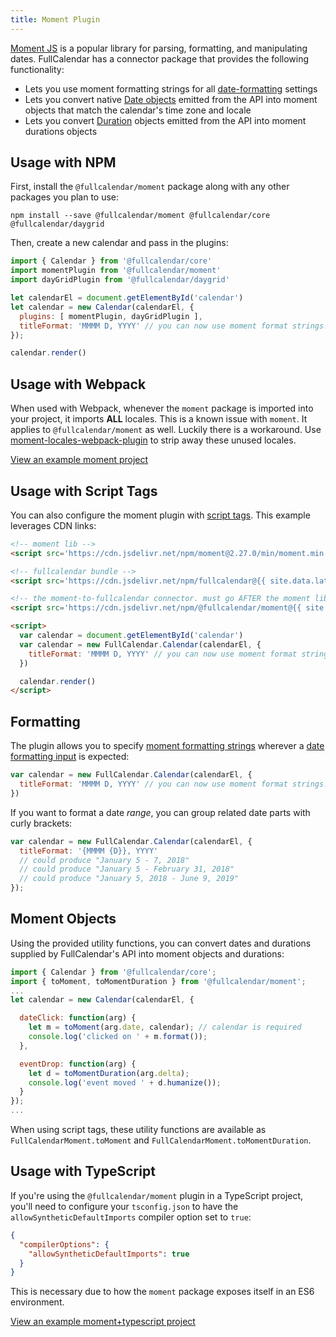 ```yaml
---
title: Moment Plugin
---
```


[Moment JS](https://momentjs.com/) is a popular library for parsing, formatting, and manipulating dates. FullCalendar has a connector package that provides the following functionality:

- Lets you use moment formatting strings for all [date-formatting](date-formatting) settings
- Lets you convert native [Date objects](date-object) emitted from the API into moment objects that match the calendar's time zone and locale
- Lets you convert [Duration](duration-object) objects emitted from the API into moment durations objects


## Usage with NPM

First, install the `@fullcalendar/moment` package along with any other packages you plan to use:

```
npm install --save @fullcalendar/moment @fullcalendar/core @fullcalendar/daygrid
```

Then, create a new calendar and pass in the plugins:

```js
import { Calendar } from '@fullcalendar/core'
import momentPlugin from '@fullcalendar/moment'
import dayGridPlugin from '@fullcalendar/daygrid'

let calendarEl = document.getElementById('calendar')
let calendar = new Calendar(calendarEl, {
  plugins: [ momentPlugin, dayGridPlugin ],
  titleFormat: 'MMMM D, YYYY' // you can now use moment format strings!
});

calendar.render()
```


## Usage with Webpack

When used with Webpack, whenever the `moment` package is imported into your project, it imports **ALL** locales. This is a known issue with `moment`. It applies to `@fullcalendar/moment` as well. Luckily there is a workaround. Use [moment-locales-webpack-plugin](https://www.npmjs.com/package/moment-locales-webpack-plugin) to strip away these unused locales.

<a href='https://github.com/fullcalendar/fullcalendar-examples/tree/v5/moment' class='more-link'>View an example moment project</a>


## Usage with Script Tags

You can also configure the moment plugin with [script tags](initialize-globals). This example leverages CDN links:

```html
<!-- moment lib -->
<script src='https://cdn.jsdelivr.net/npm/moment@2.27.0/min/moment.min.js'></script>

<!-- fullcalendar bundle -->
<script src='https://cdn.jsdelivr.net/npm/fullcalendar@{{ site.data.latest-releases.v5 }}/main.min.js'></script>

<!-- the moment-to-fullcalendar connector. must go AFTER the moment lib -->
<script src='https://cdn.jsdelivr.net/npm/@fullcalendar/moment@{{ site.data.latest-releases.v5 }}/main.global.min.js'></script>

<script>
  var calendar = document.getElementById('calendar')
  var calendar = new FullCalendar.Calendar(calendarEl, {
    titleFormat: 'MMMM D, YYYY' // you can now use moment format strings!
  })

  calendar.render()
</script>
```


## Formatting

The plugin allows you to specify [moment formatting strings](https://momentjs.com/docs/#/displaying/format/) wherever a [date formatting input](date-formatting) is expected:

```js
var calendar = new FullCalendar.Calendar(calendarEl, {
  titleFormat: 'MMMM D, YYYY' // you can now use moment format strings!
})
```

If you want to format a date *range*, you can group related date parts with curly brackets:

```js
var calendar = new FullCalendar.Calendar(calendarEl, {
  titleFormat: '{MMMM {D}}, YYYY'
  // could produce "January 5 - 7, 2018"
  // could produce "January 5 - February 31, 2018"
  // could produce "January 5, 2018 - June 9, 2019"
});
```


## Moment Objects

Using the provided utility functions, you can convert dates and durations supplied by FullCalendar's API into moment objects and durations:

```js
import { Calendar } from '@fullcalendar/core';
import { toMoment, toMomentDuration } from '@fullcalendar/moment';
...
let calendar = new Calendar(calendarEl, {

  dateClick: function(arg) {
    let m = toMoment(arg.date, calendar); // calendar is required
    console.log('clicked on ' + m.format());
  },

  eventDrop: function(arg) {
    let d = toMomentDuration(arg.delta);
    console.log('event moved ' + d.humanize());
  }
});
...
```

When using script tags, these utility functions are available as `FullCalendarMoment.toMoment` and `FullCalendarMoment.toMomentDuration`.


## Usage with TypeScript

If you're using the `@fullcalendar/moment` plugin in a TypeScript project, you'll need to configure your `tsconfig.json` to have the `allowSyntheticDefaultImports` compiler option set to `true`:

```json
{
  "compilerOptions": {
    "allowSyntheticDefaultImports": true
  }
}
```

This is necessary due to how the `moment` package exposes itself in an ES6 environment.

<a href='https://github.com/fullcalendar/fullcalendar-examples/tree/v5/moment-typescript' class='more-link'>View an example moment+typescript project</a>

